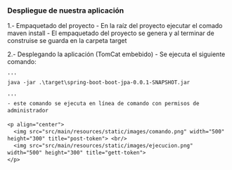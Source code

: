### Despliegue de nuestra aplicación 

1.- Empaquetado del proyecto
	- En la raíz del proyecto ejecutar el comado maven install
	- El empaquetado del proyecto se genera y al terminar de construise se guarda en la carpeta target
	
2.- Desplegando la aplicación (TomCat embebido)
	- Se ejecuta el siguiente comando:  
	
	'''
	java -jar .\target\spring-boot-boot-jpa-0.0.1-SNAPSHOT.jar
	
	'''
	- este comando se ejecuta en línea de comando con permisos de administrador
	
	<p align="center">
      <img src="src/main/resources/static/images/comando.png" width="500" height="300" title="post-token"> <br/>
      <img src="src/main/resources/static/images/ejecucion.png" width="500" height="300" title="gett-token">
	</p>
	